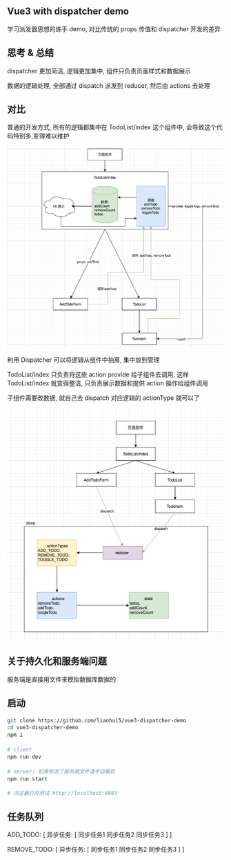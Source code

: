 ## Vue3 with dispatcher demo

学习派发器思想的练手 demo, 对比传统的 props 传值和 dispatcher 开发的差异

## 思考 & 总结

dispatcher 更加简洁, 逻辑更加集中, 组件只负责页面样式和数据展示

数据的逻辑处理, 全部通过 dispatch 派发到 reducer, 然后由 actions 去处理

## 对比

普通的开发方式, 所有的逻辑都集中在 TodoList/index 这个组件中, 会导致这个代码特别多,变得难以维护

![](https://raw.githubusercontent.com/liaohui5/images/main/images/202207271349247.png)

利用 Dispatcher 可以将逻辑从组件中抽离, 集中放到管理

TodoList/index 只负责将这些
action provide 给子组件去调用, 这样 TodoList/index 就变得整洁,
只负责展示数据和提供 action 操作给组件调用

子组件需要改数据, 就自己去 dispatch 对应逻辑的 actionType 就可以了

![](https://raw.githubusercontent.com/liaohui5/images/main/images/202207271336780.png)

## 关于持久化和服务端问题

服务端是直接用文件来模拟数据库数据的

## 启动

```bash
git clone https://github.com/liaohui5/vue3-dispatcher-demo
cd vue3-dispatcher-demo
npm i

# client
npm run dev

# server: 如果修改了服务端文件请手动重启
npm run start

# 浏览器打开测试 http://localhost:8083
```

## 任务队列

ADD_TODO: [
  异步任务: [
    同步任务1
    同步任务2
    同步任务3
  ]
]

REMOVE_TODO: [
  异步任务: [
    同步任务1
    同步任务2
    同步任务3
  ]
]
